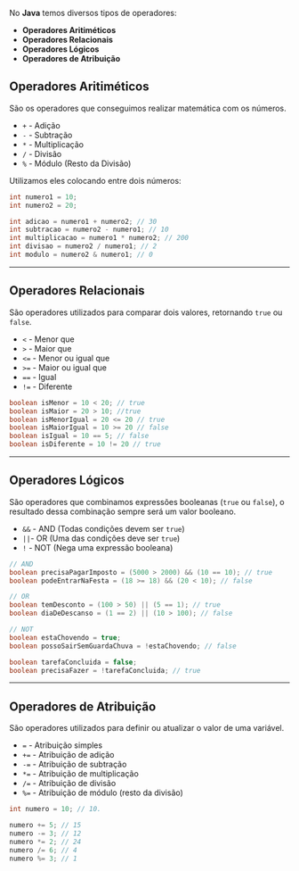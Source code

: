 No **Java** temos diversos tipos de operadores:

- **Operadores Aritiméticos**
- **Operadores Relacionais**
- **Operadores Lógicos**
- **Operadores de Atribuição**

## Operadores Aritiméticos

São os operadores que conseguimos realizar matemática com os números.
- `+` - Adição
- `-` - Subtração
- `*` - Multiplicação
- `/` - Divisão
- `%` - Módulo (Resto da Divisão)

Utilizamos eles colocando entre dois números:

```Java
int numero1 = 10;
int numero2 = 20;

int adicao = numero1 + numero2; // 30
int subtracao = numero2 - numero1; // 10
int multiplicacao = numero1 * numero2; // 200
int divisao = numero2 / numero1; // 2 
int modulo = numero2 & numero1; // 0

```

---

## Operadores Relacionais

São operadores utilizados para comparar dois valores, retornando `true` ou `false`.
- `<` - Menor que
- `>` - Maior que
- `<=` - Menor ou igual que
- `>=` - Maior ou igual que
- `==` - Igual
- `!=` - Diferente

```Java
boolean isMenor = 10 < 20; // true
boolean isMaior = 20 > 10; //true
boolean isMenorIgual = 20 <= 20 // true
boolean isMaiorIgual = 10 >= 20 // false
boolean isIgual = 10 == 5; // false
boolean isDiferente = 10 != 20 // true
```

---
## Operadores Lógicos

São operadores que combinamos expressões booleanas (`true` ou `false`), o resultado dessa combinação sempre será um valor booleano.

- `&&` - AND (Todas condições devem ser `true`)
- `||`- OR (Uma das condições deve ser `true`)
- `!` - NOT (Nega uma expressão booleana)

```Java
// AND
boolean precisaPagarImposto = (5000 > 2000) && (10 == 10); // true
boolean podeEntrarNaFesta = (18 >= 18) && (20 < 10); // false

// OR
boolean temDesconto = (100 > 50) || (5 == 1); // true
boolean diaDeDescanso = (1 == 2) || (10 > 100); // false

// NOT
boolean estaChovendo = true;
boolean possoSairSemGuardaChuva = !estaChovendo; // false

boolean tarefaConcluida = false;
boolean precisaFazer = !tarefaConcluida; // true
```
---
## Operadores de Atribuição

São operadores utilizados para definir ou atualizar o valor de uma variável.
- `=` - Atribuição simples
- `+=` - Atribuição de adição
- `-=` - Atribuição de subtração
- `*=` - Atribuição de multiplicação
- `/=` - Atribuição de divisão
- `%=` - Atribuição de módulo (resto da divisão)

```Java
int numero = 10; // 10.

numero += 5; // 15
numero -= 3; // 12
numero *= 2; // 24
numero /= 6; // 4
numero %= 3; // 1
```